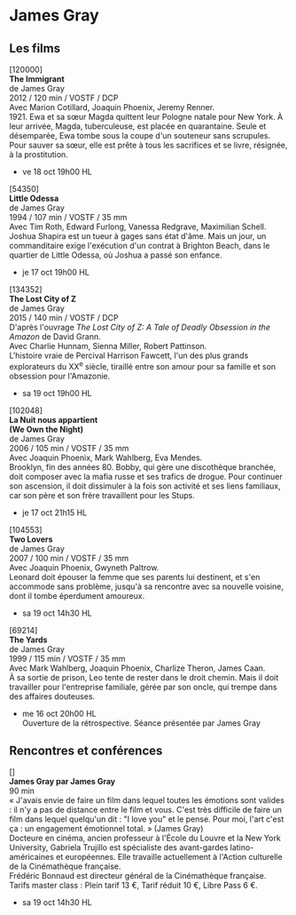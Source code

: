 # James Gray

## Les films

[120000]  
**The Immigrant**  
de James Gray  
2012 / 120 min / VOSTF / DCP  
Avec Marion Cotillard, Joaquin Phoenix, Jeremy Renner.  
1921. Ewa et sa sœur Magda quittent leur Pologne natale pour New York. À leur arrivée, Magda, tuberculeuse, est placée en quarantaine. Seule et désemparée, Ewa tombe sous la coupe d'un souteneur sans scrupules. Pour sauver sa sœur, elle est prête à tous les sacrifices et se livre, résignée, à la prostitution.

- ve 18 oct 19h00 HL

[54350]  
**Little Odessa**  
de James Gray  
1994 / 107 min / VOSTF / 35 mm  
Avec Tim Roth, Edward Furlong, Vanessa Redgrave, Maximilian Schell.  
Joshua Shapira est un tueur à gages sans état d'âme. Mais un jour, un commanditaire exige l'exécution d'un contrat à Brighton Beach, dans le quartier de Little Odessa, où Joshua a passé son enfance.

- je 17 oct 19h00 HL

[134352]  
**The Lost City of Z**  
de James Gray  
2015 / 140 min / VOSTF / DCP  
D'après l'ouvrage _The Lost City of Z: A Tale of Deadly Obsession in the Amazon_ de David Grann.  
Avec Charlie Hunnam, Sienna Miller, Robert Pattinson.  
L'histoire vraie de Percival Harrison Fawcett, l'un des plus grands explorateurs du XX<sup>e</sup> siècle, tiraillé entre son amour pour sa famille et son obsession pour l'Amazonie.

- sa 19 oct 19h00 HL

[102048]  
**La Nuit nous appartient**  
**(We Own the Night)**  
de James Gray  
2006 / 105 min / VOSTF / 35 mm  
Avec Joaquin Phoenix, Mark Wahlberg, Eva Mendes.  
Brooklyn, fin des années 80. Bobby, qui gère une discothèque branchée, doit composer avec la mafia russe et ses trafics de drogue. Pour continuer son ascension, il doit dissimuler à la fois son activité et ses liens familiaux, car son père et son frère travaillent pour les Stups.

- je 17 oct 21h15 HL

[104553]  
**Two Lovers**  
de James Gray  
2007 / 100 min / VOSTF / 35 mm  
Avec Joaquin Phoenix, Gwyneth Paltrow.  
Leonard doit épouser la femme que ses parents lui destinent, et s'en accommode sans problème, jusqu'à sa rencontre avec sa nouvelle voisine, dont il tombe éperdument amoureux.

- sa 19 oct 14h30 HL

[69214]  
**The Yards**  
de James Gray  
1999 / 115 min / VOSTF / 35 mm  
Avec Mark Wahlberg, Joaquin Phoenix, Charlize Theron, James Caan.  
À sa sortie de prison, Leo tente de rester dans le droit chemin. Mais il doit travailler pour l'entreprise familiale, gérée par son oncle, qui trempe dans des affaires douteuses.

- me 16 oct 20h00 HL  
Ouverture de la rétrospective. Séance présentée par James Gray

## Rencontres et conférences

[]  
**James Gray par James Gray**  
90 min  
« J'avais envie de faire un film dans lequel toutes les émotions sont valides : il n'y a pas de distance entre le film et vous. C'est très difficile de faire un film dans lequel quelqu'un dit : "I love you" et le pense. Pour moi, l'art c'est ça : un engagement émotionnel total. » (James Gray)  
Docteure en cinéma, ancien professeur à l'École du Louvre et la New York University, Gabriela Trujillo est spécialiste des avant-gardes latino-américaines et européennes. Elle travaille actuellement à l'Action culturelle de la Cinémathèque française.  
Frédéric Bonnaud est directeur général de la Cinémathèque française.  
Tarifs master class : Plein tarif 13 €, Tarif réduit 10 €, Libre Pass 6 €.

- sa 19 oct 14h30 HL

